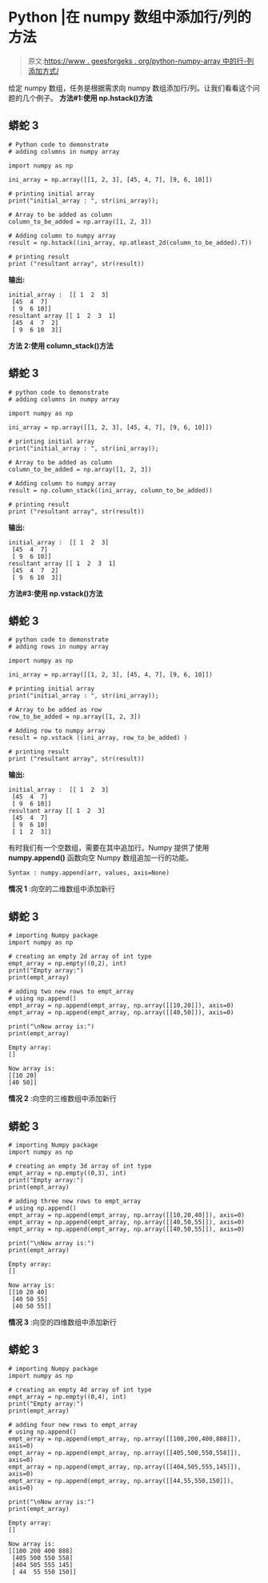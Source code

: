 # Python |在 numpy 数组中添加行/列的方法

> 原文:[https://www . geesforgeks . org/python-numpy-array 中的行-列添加方式/](https://www.geeksforgeeks.org/python-ways-to-add-row-columns-in-numpy-array/)

给定 numpy 数组，任务是根据需求向 numpy 数组添加行/列。让我们看看这个问题的几个例子。
**方法#1:使用 np.hstack()方法**

## 蟒蛇 3

```
# Python code to demonstrate
# adding columns in numpy array

import numpy as np

ini_array = np.array([[1, 2, 3], [45, 4, 7], [9, 6, 10]])

# printing initial array
print("initial_array : ", str(ini_array));

# Array to be added as column
column_to_be_added = np.array([1, 2, 3])

# Adding column to numpy array
result = np.hstack((ini_array, np.atleast_2d(column_to_be_added).T))

# printing result
print ("resultant array", str(result))
```

**输出:**

```
initial_array :  [[ 1  2  3]
 [45  4  7]
 [ 9  6 10]]
resultant array [[ 1  2  3  1]
 [45  4  7  2]
 [ 9  6 10  3]]

```

**方法 2:使用 column_stack()方法**

## 蟒蛇 3

```
# python code to demonstrate
# adding columns in numpy array

import numpy as np

ini_array = np.array([[1, 2, 3], [45, 4, 7], [9, 6, 10]])

# printing initial array
print("initial_array : ", str(ini_array));

# Array to be added as column
column_to_be_added = np.array([1, 2, 3])

# Adding column to numpy array
result = np.column_stack((ini_array, column_to_be_added))

# printing result
print ("resultant array", str(result))
```

**输出:**

```
initial_array :  [[ 1  2  3]
 [45  4  7]
 [ 9  6 10]]
resultant array [[ 1  2  3  1]
 [45  4  7  2]
 [ 9  6 10  3]]

```

**方法#3:使用 np.vstack()方法**

## 蟒蛇 3

```
# python code to demonstrate
# adding rows in numpy array

import numpy as np

ini_array = np.array([[1, 2, 3], [45, 4, 7], [9, 6, 10]])

# printing initial array
print("initial_array : ", str(ini_array));

# Array to be added as row
row_to_be_added = np.array([1, 2, 3])

# Adding row to numpy array
result = np.vstack ((ini_array, row_to_be_added) )

# printing result
print ("resultant array", str(result))
```

**输出:**

```
initial_array :  [[ 1  2  3]
 [45  4  7]
 [ 9  6 10]]
resultant array [[ 1  2  3]
 [45  4  7]
 [ 9  6 10]
 [ 1  2  3]]

```

有时我们有一个空数组，需要在其中追加行。Numpy 提供了使用 **numpy.append()** 函数向空 Numpy 数组追加一行的功能。

```
Syntax : numpy.append(arr, values, axis=None)
```

**情况 1** :向空的二维数组中添加新行

## 蟒蛇 3

```
# importing Numpy package
import numpy as np  

# creating an empty 2d array of int type
empt_array = np.empty((0,2), int)
print("Empty array:")
print(empt_array)

# adding two new rows to empt_array
# using np.append()
empt_array = np.append(empt_array, np.array([[10,20]]), axis=0)
empt_array = np.append(empt_array, np.array([[40,50]]), axis=0)

print("\nNow array is:")
print(empt_array)
```

```
Empty array:
[]

Now array is:
[[10 20]
[40 50]]
```

**情况 2** :向空的三维数组中添加新行

## 蟒蛇 3

```
# importing Numpy package
import numpy as np  

# creating an empty 3d array of int type
empt_array = np.empty((0,3), int)
print("Empty array:")
print(empt_array)

# adding three new rows to empt_array
# using np.append()
empt_array = np.append(empt_array, np.array([[10,20,40]]), axis=0)
empt_array = np.append(empt_array, np.array([[40,50,55]]), axis=0)
empt_array = np.append(empt_array, np.array([[40,50,55]]), axis=0)

print("\nNow array is:")
print(empt_array)
```

```
Empty array:
[]

Now array is:
[[10 20 40]
 [40 50 55]
 [40 50 55]]
```

**情况 3** :向空的四维数组中添加新行

## 蟒蛇 3

```
# importing Numpy package
import numpy as np  

# creating an empty 4d array of int type
empt_array = np.empty((0,4), int)
print("Empty array:")
print(empt_array)

# adding four new rows to empt_array
# using np.append()
empt_array = np.append(empt_array, np.array([[100,200,400,888]]), axis=0)
empt_array = np.append(empt_array, np.array([[405,500,550,558]]), axis=0)
empt_array = np.append(empt_array, np.array([[404,505,555,145]]), axis=0)
empt_array = np.append(empt_array, np.array([[44,55,550,150]]), axis=0)

print("\nNow array is:")
print(empt_array)
```

```
Empty array:
[]

Now array is:
[[100 200 400 888]
 [405 500 550 558]
 [404 505 555 145]
 [ 44  55 550 150]]
```